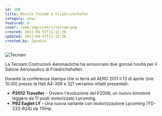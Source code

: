 ```yaml
---
id: 100
title: Novità Tecnam a Friedrichshafen
category: news
featured: 0
cover: /web/img/covers/tecnam.png
created: 2011-04-07T11:12:36
updated: 2011-04-07T11:12:36
created_by: Ignazio
---
```


<img alt="Tecnam" class="float-start mr-3 w-[300px]" src="/web/img/covers/tecnam.png"/>

La Tecnam Costruzioni Aeronautiche ha annunciato due gorsse novità per il Salone Aeronautico di Friedrichshafen.

Durante la conferenza stampa che si terrà ad AERO 2011 il 13 di aprile (ore 10.00) presso la Hall A4-309 e 321 verranno infatti presentati:

- <strong>P2012 Traveller</strong> - Ovvero l'evoluzione del P2006, un nuovo bimotore leggero da 11 posti motorizzato Lycoming.
- <strong>P92 Eaglet LY - </strong>Una nuova variante con motorizzazione Lycoming (YO-233-B2A) da 115Hp.
